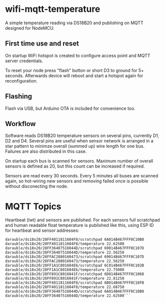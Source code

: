 # wifi-mqtt-temperature
A simple temperature reading via DS18B20 and publishing on MQTT
designed for NodeMCU.

## First time use and reset
On startup WiFi hotspot is created to configure access point and
MQTT server credentials.

To reset your node press "flash" button or short D3 to ground for 5+
seconds. Afterwards device will reboot and start a hotspot again
for reconfiguration.

## Flashing
Flash via USB, but Arduino OTA is included for convenience too.

## Workflow
Software reads DS18B20 temperature sensors on several pins, currently
D1, D2 and D4. Several pins are useful when sensor network is arranged
in a star pattern to minimze overall (summed up) wire length for one
bus. Failures are also distributed in this case.

On startup each bus is scanned for sensors. Maximum number of overall
sensors is defined as 20, but this count can be increased if required.

Sensors are read every 30 seconds. Every 5 minutes all buses are
scanned again, so hot-wiring new sensors and removing failed once
is possible without disconecting the node.

# MQTT Topics
Heartbeat (lwt) and sensors are published. For each sensors full
scratchpad and human readable float temperature is published like
this, using ESP ID for heartbeat and sensor addresses:

```darauble/wifitemp/AC5359/hb online
darauble/ds18x20/28FF4011811604F8/scratchpad 6A014B467FFF0C10B8
darauble/ds18x20/28FF4011811604F8/temperature 22.62500
darauble/ds18x20/28FF36407516044D/scratchpad 69014B467FFF0C107D
darauble/ds18x20/28FF36407516044D/temperature 22.56250
darauble/ds18x20/28FFAC2880160473/scratchpad 69014B467FFF0C107D
darauble/ds18x20/28FFAC2880160473/temperature 22.56250
darauble/ds18x20/28FF1A1C801604E6/scratchpad 6C014B467FFF0C102B
darauble/ds18x20/28FF1A1C801604E6/temperature 22.75000
darauble/ds18x20/28FF891C8016041F/scratchpad 6D014B467FFF0C1068
darauble/ds18x20/28FF891C8016041F/temperature 22.81250
darauble/ds18x20/28FF4011811604F8/scratchpad 6B014B467FFF0C10FB
darauble/ds18x20/28FF4011811604F8/temperature 22.68750
darauble/ds18x20/28FF36407516044D/scratchpad 6A014B467FFF0C10B8
darauble/ds18x20/28FF36407516044D/temperature 22.62500```


